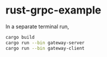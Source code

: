 # rust-grpc-example


In a separate terminal run,
```bash
cargo build
cargo run --bin gateway-server
cargo run --bin gateway-client
```

